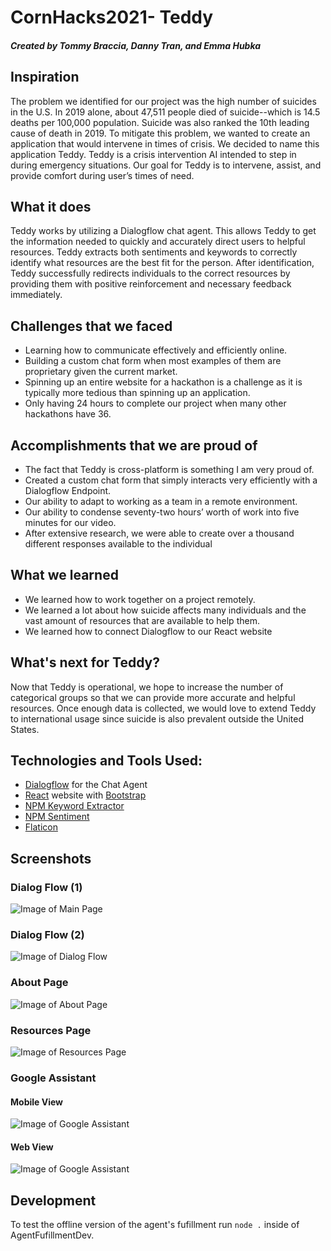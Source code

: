# CornHacks2021- Teddy 

##### Created by Tommy Braccia, Danny Tran, and Emma Hubka

## Inspiration
<p>The problem we identified for our project was the high number of suicides in the U.S. In 2019 alone, about 47,511 people died of suicide--which is 14.5 deaths per 100,000 population. Suicide was also ranked the 10th leading cause of death in 2019. To mitigate this problem, we wanted to create an application that would intervene in times of crisis. We decided to name this application Teddy. Teddy is a crisis intervention AI intended to step in during emergency situations. Our goal for Teddy is to intervene, assist, and provide comfort during user’s times of need. </p>

## What it does
<p>Teddy works by utilizing a Dialogflow chat agent. This allows Teddy to get the information needed to quickly and accurately direct users to helpful resources. Teddy extracts both sentiments and keywords to correctly identify what resources are the best fit for the person. After identification, Teddy successfully redirects individuals to the correct resources by providing them with positive reinforcement and necessary feedback immediately.</p>

## Challenges that we faced
* Learning how to communicate effectively and efficiently online. 
* Building a custom chat form when most examples of them are proprietary given the current market.
* Spinning up an entire website for a hackathon is a challenge as it is typically more tedious than spinning up an application.
* Only having 24 hours to complete our project when many other hackathons have 36.

## Accomplishments that we are proud of
* The fact that Teddy is cross-platform is something I am very proud of. 
* Created a custom chat form that simply interacts very efficiently with a Dialogflow Endpoint.
* Our ability to adapt to working as a team in a remote environment.
* Our ability to condense seventy-two hours’ worth of work into five minutes for our video.
* After extensive research, we were able to create over a thousand different responses available to the individual 

## What we learned
* We learned how to work together on a project remotely.
* We learned a lot about how suicide affects many individuals and the vast amount of resources that are available to help them.
* We learned how to connect Dialogflow to our React website

## What's next for Teddy?
<p>Now that Teddy is operational, we hope to increase the number of categorical groups so that we can provide more accurate and helpful resources. Once enough data is collected, we would love to extend Teddy to international usage since suicide is also prevalent outside the United States. </p>

## Technologies and Tools Used:

- [Dialogflow](https://cloud.google.com/dialogflow) for the Chat Agent
- [React](https://reactjs.org/) website with [Bootstrap](https://react-bootstrap.github.io/)
- [NPM Keyword Extractor](https://www.npmjs.com/package/keyword-extractor)
- [NPM Sentiment](https://www.npmjs.com/package/sentiment)
- [Flaticon](https://www.flaticon.com/free-icon/teddy-bear_771988?term=teddy%20bear&page=3&position=79&page=3&position=79&related_id=771988&origin=search)

## Screenshots

### Dialog Flow (1)
![Image of Main Page](TeddyMedia/Main3-2.png)

### Dialog Flow (2)
![Image of Dialog Flow](TeddyMedia/Teddy3-2Image.png)

### About Page
![Image of About Page](TeddyMedia/About.png)

### Resources Page
![Image of Resources Page](TeddyMedia/Resources3-2.png)

### Google Assistant
#### Mobile View
![Image of Google Assistant](TeddyMedia/google-assistant-dark.png)

#### Web View
![Image of Google Assistant](TeddyMedia/google-assistant-view-light.png)

## Development

To test the offline version of the agent's fufillment run `node .` inside of AgentFufillmentDev.
